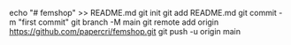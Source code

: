 echo "# femshop" >> README.md
git init
git add README.md
git commit -m "first commit"
git branch -M main
git remote add origin https://github.com/papercri/femshop.git
git push -u origin main
